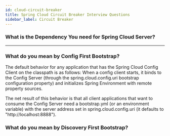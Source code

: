 ```yaml
---
id: cloud-circuit-breaker
title: Spring Cloud Circuit Breaker Interview Questions
sidebar_label: Circuit Breaker
---
```


### What is the Dependency You need for Spring Cloud Server?


---

### What do you mean by Config First Bootstrap?

The default behavior for any application that has the Spring Cloud Config Client on the classpath is as follows: When a config client starts, it binds to the Config Server (through the spring.cloud.config.uri bootstrap configuration property) and initializes Spring Environment with remote property sources.

The net result of this behavior is that all client applications that want to consume the Config Server need a bootstrap.yml (or an environment variable) with the server address set in spring.cloud.config.uri (it defaults to "http://localhost:8888").


### What do you mean by Discovery First Bootstrap?


